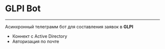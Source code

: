 # GLPI Bot
---

Асинхронный телеграмм бот для составления заявок в **GLPI**
- Коннект с Active Directory
- Авторизация по почте
